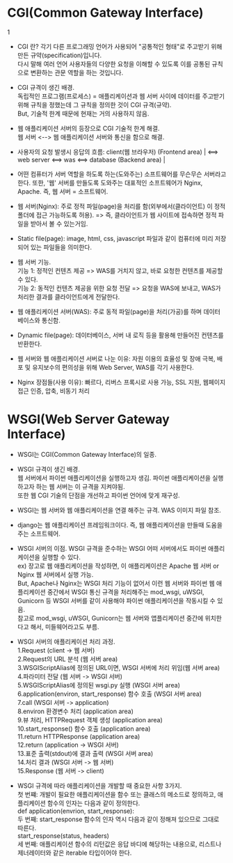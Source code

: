 # CGI(Common Gateway Interface)
1
- CGI 란? 각기 다른 프로그래밍 언어가 사용되어 "공통적인 형태"로 주고받기 위해 만든 규약(specification)입니다.  
다시 말해 여러 언어 사용자들의 다양한 요청을 이해할 수 있도록 이를 공통된 규칙으로 변환하는 관문 역할을 하는 것입니다.

- CGI 규격이 생긴 배경.  
독립적인 프로그램(프로세스) = 애플리케이션과 웹 서버 사이에 데이터를 주고받기 위해 규칙을 정했는데 그 규칙을 정의한 것이 CGI 규격(규약).  
But, 기술적 한계 때문에 현재는 거의 사용하지 않음.

- 웹 애플리케이션 서버의 등장으로 CGI 기술적 한계 해결.  
웹 서버 <--> 웹 애플리케이션 서버와 통신을 함으로 해결.

- 사용자의 요청 발생시 응답의 흐름: client(웹 브라우저) (Frontend area) | <==> web server <==> was <==> database  (Backend area) | 

- 어떤 컴퓨터가 서버 역할을 하도록 하는(도와주는) 소프트웨어를 무슨무슨 서버라고 한다. 또한, '웹' 서버를 만들도록 도와주는 대표적인 소프트웨어가 Nginx, Apache. 즉, 웹 서버 = 소프트웨어.

- 웹 서버(Nginx): 주로 정적 파일(page)을 처리를 함(외부에서(클라이언트) 이 정적 폴더에 접근 가능하도록 허용). => 즉, 클라이언트가 웹 사이트에 접속하면 정적 파일을 받아서 볼 수 있는거임.
- Static file(page): image, html, css, javascript 파일과 같이 컴퓨터에 미리 저장되어 있는 파일들을 의미한다. 

- 웹 서버 기능.  
기능 1: 정적인 컨텐츠 제공 => WAS를 거치지 않고, 바로 요청한 컨텐츠를 제공할 수 있다.  
기능 2: 동적인 컨텐츠 제공을 위한 요청 전달 => 요청을 WAS에 보내고, WAS가 처리한 결과를 클라이언트에게 전달한다.  


- 웹 애플리케이션 서버(WAS): 주로 동적 파일(page)을 처리(가공)를 하며 데이터 베이스와 통신함. 
- Dynamic file(page): 데이터베이스, 서버 내 로직 등을 활용해 만들어진 컨텐츠를 반환한다. 

- 웹 서버와 웹 애플리케이션 서버로 나눈 이유: 자원 이용의 효율성 및 장애 극복, 배포 및 유지보수의 편의성을 위해 Web Server, WAS를 각기 사용한다.

- Nginx 장점들(사용 이유): 빠르다, 리버스 프록시로 사용 가능, SSL 지원, 웹페이지 접근 인증, 압축, 비동기 처리

# WSGI(Web Server Gateway Interface)

- WSGI는 CGI(Common Gateway Interface)의 일종.

- WSGI 규격이 생긴 배경.  
웹 서버에서 파이썬 애플리케이션을 실행하고자 생김. 파이썬 애플리케이션을 실행하고자 하는 웹 서버는 이 규격을 지켜야됨.  
또한 웹 CGI 기술의 단점을 개선하고 파이썬 언어에 맞게 재구성.  

- WSGI는 웹 서버와 웹 애플리케이션을 연결 해주는 규격. WAS 이미지 파일 참조.

- django는 웹 애플리케이션 프레임워크이다. 즉, 웹 애플리케이션을 만들때 도움을 주는 소프트웨어.

- WSGI 서버의 이점.
WSGI 규격을 준수하는 WSGI 어떠 서버에서도 파이썬 애플리케이션을 실행할 수 있다.  
ex) 장고로 웹 애플리케이션을 작성하면, 이 애플리케이션은 Apache 웹 서버 or Nginx 웹 서버에서 실행 가능.   
But, Apache나 Nginx는 WSGI 처리 기능이 없어서 이런 웹 서버와 파이썬 웹 애플리케이션 중간에서 WSGI 통신 규격을 처리해주는 mod_wsgi, uWSGI, Gunicorn 등 WSGI 서버를 같이 사용해야 파이썬 애플리케이션을 작동시킬 수 있음.  
참고로 mod_wsgi, uWSGI, Gunicorn는 웹 서버와 앱플리케이션 중간에 위치한다고 해서, 미들웨어라고도 부름.

- WSGI 서버의 애플리케이션 처리 과정.  
1.Request (client -> 웹 서버)  
2.Request의 URL 분석 (웹 서버 area)    
3.WSGIScriptAlias에 정의된 URL이면, WSGI 서버에 처리 위임(웹 서버 area)  
4.파라미터 전달 (웹 서버 -> WSGI 서버)  
5.WSGIScriptAlias에 정의된 wsgi.py 실행 (WSGI 서버 area)  
6.application(environ, start_response) 함수 호출 (WSGI 서버 area)  
7.call (WSGI 서버 -> application)  
8.environ 환경변수 처리 (application area)  
9.뷰 처리, HTTPRequest 객체 생성 (application area)  
10.start_response() 함수 호출 (application area)  
11.return HTTPResponse (application area)  
12.return  (application -> WSGI 서버)  
13.표준 출력(stdout)에 결과 출력 (WSGI 서버 area)  
14.처리 결과 (WSGI 서버 -> 웹 서버)  
15.Response (웹 서버 -> client)

- WSGI 규격에 따라 애플리케이션을 개발할 때 중요한 사항 3가지.  
첫 번쨰: 개발이 필요한 애플리케이션을 함수 또는 클래스의 메소드로 정의하고, 애플리케이션 함수의 인자는 다음과 같이 정의한다.  
def application(envrion, start_response):  
두 번째: start_response 함수의 인자 역시 다음과 같이 정해져 있으므로 그대로 따른다.  
start_response(status, headers)  
세 번째: 애플리케이션 함수의 리턴값은 응답 바디에 해당하는 내용으로, 리스트나 제너레이터와 같은 iterable 타입이어야 한다.